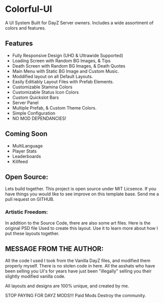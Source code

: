 # Colorful-UI
A UI System Built for DayZ Server owners.  Includes a wide assortment of colors and features.

## Features
- Fully Responsive Design (UHD & Ultrawide Supported)
- Loading Screen with Random BG Images, & Tips
- Death Screen with Random BG Images, & Death Quotes
- Main Menu with Static BG Image and Custom Music.
- Moddified layout on all Default Layouts. 
- Easily Editiably Layout Files with Prefab Elements.
- Customizable Stamina Colors
- Customizable Status Icon Colors
- Custom Quickslot Bars
- Server Panel
- Multiple Prefab, & Custom Theme Colors.
- Simple Configuration
- NO MOD DEPENDANCIES!

## Coming Soon
- MultiLanguage
- Player Stats
- Leaderboards
- Killfeed

## Open Source:  
Lets build together. This project is open source under MIT Licsence. If you have things you would like to see improve on this template base. Send me a pull request on GITHUB.

### Artistic Freedom:  
In addition to the Source Code, there are also some art files. Here is the original PSD file Used to create this layout. Use it to learn more about how I put these layouts together.

## MESSAGE FROM THE AUTHOR:
All the code I used I took from the Vanilla DayZ files, and modified them properly myself. There is no stolen code in here. All the asshats who have been selling you UI's for years have just been "illegally" selling you their slightly modified vanilla code. 

All layouts and designs are 100% unique, and created by me. 

STOP PAYING FOR DAYZ MODS!!!
Paid Mods Destroy the community. 
